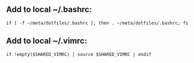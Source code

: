 ## Add to local ~/.bashrc:

```
if [ -f ~/meta/dotfiles/.bashrc ]; then . ~/meta/dotfiles/.bashrc; fi
```

## Add to local ~/.vimrc:

```
if !empty($SHARED_VIMRC) | source $SHARED_VIMRC | endif
```
